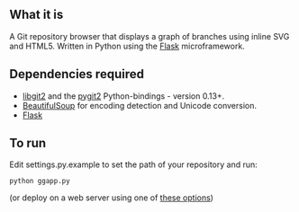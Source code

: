 What it is
----------
A Git repository browser that displays a graph of branches using inline SVG and HTML5. Written in Python using the [Flask](http://flask.pocoo.org/) microframework.

Dependencies required
---------------------
 * [libgit2](http://libgit2.github.com/) and the [pygit2](https://github.com/libgit2/pygit2) Python-bindings - version 0.13+.
 * [BeautifulSoup](http://www.crummy.com/software/BeautifulSoup/) for encoding detection and Unicode conversion.
 * [Flask](http://flask.pocoo.org/)

To run
------
Edit settings.py.example to set the path of your repository and run:

    python ggapp.py

(or deploy on a web server using one of [these options](http://flask.pocoo.org/docs/deploying/))
